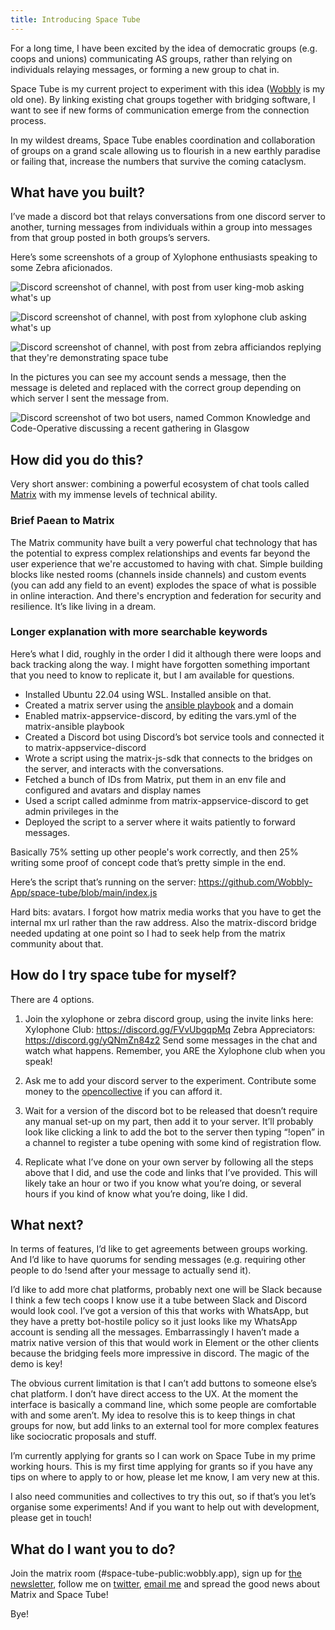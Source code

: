 ```yaml
---
title: Introducing Space Tube
---
```


For a long time, I have been excited by the idea of democratic groups (e.g. coops and unions) communicating AS groups, rather than relying on individuals relaying messages, or forming a new group to chat in. 

Space Tube is my current project to experiment with this idea ([Wobbly](https://wobbly.app) is my old one). By linking existing chat groups together with bridging software, I want to see if new forms of communication emerge from the connection process.

In my wildest dreams, Space Tube enables coordination and collaboration of groups on a grand scale allowing us to flourish in a new earthly paradise or failing that, increase the numbers that survive the coming cataclysm.

## What have you built?

I’ve made a discord bot that relays conversations from one discord server to another, turning messages from individuals within a group into messages from that group posted in both groups’s servers.

Here’s some screenshots of a group of Xylophone enthusiasts speaking to some Zebra aficionados. 

![Discord screenshot of channel, with post from user king-mob asking what's up](https://wobbly.app/assets/img/space%20tube%20demo%20sequence%201.png "User sends message")

![Discord screenshot of channel, with post from xylophone club asking what's up](https://wobbly.app/assets/img/space%20tube%20demo%20sequence%202.png "Message is now sent from the group")

![Discord screenshot of channel, with post from zebra afficiandos replying that they're demonstrating space tube](https://wobbly.app/assets/img/space%20tube%20demo%20sequence%203.png "Reply from the other group that can see the message")

In the pictures you can see my account sends a message, then the message is deleted and replaced with the correct group depending on which server I sent the message from.

![Discord screenshot of two bot users, named Common Knowledge and Code-Operative discussing a recent gathering in Glasgow](https://wobbly.app/assets/img/codeop%20common%20knowledge%20talking%203.png "Here's another example of it actually in use, a coop called Common Knowledge asked Code-Operative about a recent coop gathering in Glasgow.")


## How did you do this?

Very short answer: combining a powerful ecosystem of chat tools called [Matrix](https://matrix.org/) with my immense levels of technical ability.

### Brief Paean to Matrix

The Matrix community have built a very powerful chat technology that has the potential to express complex relationships and events far beyond the user experience that we're accustomed to having with chat. Simple building blocks like nested rooms (channels inside channels) and custom events (you can add any field to an event) explodes the space of what is possible in online interaction. And there's encryption and federation for security and resilience. It’s like living in a dream.

### Longer explanation with more searchable keywords

Here’s what I did, roughly in the order I did it although there were loops and back tracking along the way. I might have forgotten something important that you need to know to replicate it, but I am available for questions.

* Installed Ubuntu 22.04 using WSL. Installed ansible on that.
* Created a matrix server using the [ansible playbook](https://github.com/spantaleev/matrix-docker-ansible-deploy) and a domain
* Enabled matrix-appservice-discord, by editing the vars.yml of the matrix-ansible playbook
* Created a Discord bot using Discord’s bot service tools and connected it to matrix-appservice-discord
* Wrote a script using the matrix-js-sdk that connects to the bridges on the server, and interacts with the conversations.
* Fetched a bunch of IDs from Matrix, put them in an env file and configured and avatars and display names
* Used a script called adminme from matrix-appservice-discord to get admin privileges in the 
* Deployed the script to a server where it waits patiently to forward messages.

Basically 75% setting up other people's work correctly, and then 25% writing some proof of concept code that’s pretty simple in the end.

Here’s the script that’s running on the server: https://github.com/Wobbly-App/space-tube/blob/main/index.js

Hard bits: avatars. I forgot how matrix media works that you have to get the internal mx url rather than the raw address. Also the matrix-discord bridge needed updating at one point so I had to seek help from the matrix community about that.

## How do I try space tube for myself?

There are 4 options.

1. Join the xylophone or zebra discord group, using the invite links here:
Xylophone Club: https://discord.gg/FVvUbgqpMq
Zebra Appreciators: https://discord.gg/yQNmZn84z2
Send some messages in the chat and watch what happens. Remember, you ARE the Xylophone club when you speak!

2. Ask me to add your discord server to the experiment. Contribute some money to the [opencollective](https://opencollective.com/wobbly) if you can afford it.

3. Wait for a version of the discord bot to be released that doesn’t require any manual set-up on my part, then add it to your server.
It’ll probably look like clicking a link to add the bot to the server then typing “!open” in a channel to register a tube opening with some kind of registration flow.

4. Replicate what I’ve done on your own server by following all the steps above that I did, and use the code and links that I’ve provided. This will likely take an hour or two if you know what you’re doing, or several hours if you kind of know what you’re doing, like I did.

## What next?

In terms of features, I’d like to get agreements between groups working. And I’d like to have quorums for sending messages (e.g. requiring other people to do !send after your message to actually send it).

I’d like to add more chat platforms, probably next one will be Slack because I think a few tech coops I know use it a tube between Slack and Discord would look cool. I’ve got a version of this that works with WhatsApp, but they have a pretty bot-hostile policy so it just looks like my WhatsApp account is sending all the messages. Embarrassingly I haven’t made a matrix native version of this that would work in Element or the other clients because the bridging feels more impressive in discord. The magic of the demo is key!

The obvious current limitation is that I can’t add buttons to someone else’s chat platform. I don’t have direct access to the UX. At the moment the interface is basically a command line, which some people are comfortable with and some aren’t. My idea to resolve this is to keep things in chat groups for now, but add links to an external tool for more complex features like sociocratic proposals and stuff.

I’m currently applying for grants so I can work on Space Tube in my prime working hours. This is my first time applying for grants so if you have any tips on where to apply to or how, please let me know, I am very new at this.

I also need communities and collectives to try this out, so if that’s you let’s organise some experiments! And if you want to help out with development, please get in touch!

## What do I want you to do?

Join the matrix room (#space-tube-public:wobbly.app), sign up for [the newsletter](http://tinyletter.com/wobbly), follow me on [twitter](https://twitter.com/JoKingMob), [email me](mailto:john@wobbly.app) and spread the good news about Matrix and Space Tube!

Bye!
